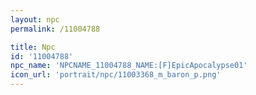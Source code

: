 ```yaml
---
layout: npc
permalink: /11004788

title: Npc
id: '11004788'
npc_name: 'NPCNAME_11004788_NAME:[F]EpicApocalypse01'
icon_url: 'portrait/npc/11003368_m_baron_p.png'
---
```

